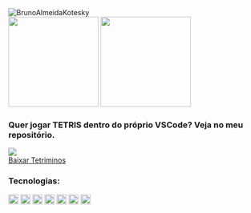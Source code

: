 <img src="https://komarev.com/ghpvc/?username=BrunoAlmeidaKotesky&color=green" alt="BrunoAlmeidaKotesky" />
<div>
<a>
  <img height="180em" src="https://github-readme-stats.vercel.app/api?username=BrunoAlmeidaKotesky&show_icons=true&theme=tokyonight&include_all_commits=true&count_private=true"/>
</a>
<a>
  <img height="180em" src="https://github-readme-stats.vercel.app/api/top-langs/?username=BrunoAlmeidaKotesky&layout=compact&hide=jupyter%20notebook,css,html,batchfile&langs_count=8&theme=tokyonight"/>
</a>
  <div>
    <h3>Quer jogar TETRIS dentro do próprio VSCode? Veja no meu repositório.</h3>
    <a height="180em" href="https://github.com/BrunoAlmeidaKotesky/vscode-tetriminos">
      <img src="https://github-readme-stats.vercel.app/api/pin/?username=BrunoAlmeidaKotesky&repo=vscode-tetriminos&theme=tokyonight" />
    </a>
    <div><a height="180em" href="https://marketplace.visualstudio.com/items?itemName=BrunoAlmeidaKotesky.tetriminos">Baixar Tetriminos</a></div>
  </div>
<div>
  <h3>Tecnologias: </h3>
  <img height="20em" src="https://img.shields.io/badge/TypeScript-007ACC?style=for-the-badge&logo=typescript&logoColor=white" alt="Typescript"/>
  <img height="20em" src="https://img.shields.io/badge/Node.js-43853D?style=for-the-badge&logo=node.js&logoColor=white" alt="NodeJS"/>
  <img height="20em" src="https://img.shields.io/badge/.NET-5C2D91?style=for-the-badge&logo=.net&logoColor=white" alt=".NET"/>
  <img height="20em" src="https://img.shields.io/badge/C%23-239120?style=for-the-badge&logo=c-sharp&logoColor=white" alt="C#"/>
  <img height="20em" src="https://img.shields.io/badge/Python-14354C?style=for-the-badge&logo=python&logoColor=white" alt="Python"/>
  <img height="20em" src="https://img.shields.io/badge/React-20232A?style=for-the-badge&logo=react&logoColor=61DAFB" alt="React"/>
  <img height="20em" src="https://img.shields.io/badge/Svelte-4A4A55?style=for-the-badge&logo=svelte&logoColor=FF3E00" alt="Svelte"/>
<div>
</div>
